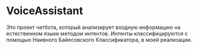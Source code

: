 # VoiceAssistant

Это проект чатбота, который анализирует входную информацию на естественном языке методом интентов.
Интенты классифицируются с помощью Наивного Байесовского Классификатора, в моей реализации.
